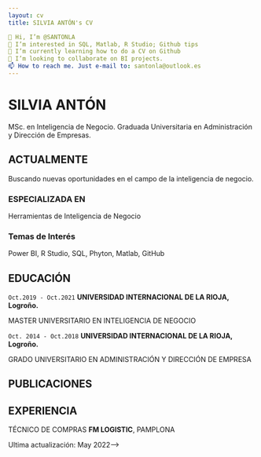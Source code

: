 ```yaml
---
layout: cv
title: SILVIA ANTÓN's CV

👋 Hi, I’m @SANTONLA
👀 I’m interested in SQL, Matlab, R Studio; Github tips
🌱 I’m currently learning how to do a CV on Github
💞️ I’m looking to collaborate on BI projects.
📫 How to reach me. Just e-mail to: santonla@outlook.es
---
```

# SILVIA ANTÓN

MSc. en Inteligencia de Negocio. Graduada Universitaria en Administración y Dirección de Empresas.


## ACTUALMENTE

Buscando nuevas oportunidades en el campo de la inteligencia de negocio.

### ESPECIALIZADA EN

Herramientas de Inteligencia de Negocio


### Temas de Interés

Power BI, R Studio, SQL, Phyton, Matlab, GitHub


## EDUCACIÓN

`Oct.2019 - Oct.2021`
__UNIVERSIDAD INTERNACIONAL DE LA RIOJA, Logroño.__

MASTER UNIVERSITARIO EN INTELIGENCIA DE NEGOCIO

`Oct. 2014 - Oct.2018`
__UNIVERSIDAD INTERNACIONAL DE LA RIOJA, Logroño.__

GRADO UNIVERSITARIO EN ADMINISTRACIÓN Y DIRECCIÓN DE EMPRESA



## PUBLICACIONES

<!-- A list is also available [online](https://github.com/SANTONLA/TFM-PROJECT) -->




## EXPERIENCIA

TÉCNICO DE COMPRAS
__FM LOGISTIC__, PAMPLONA






Ultima actualización: May 2022-->


